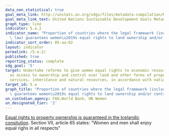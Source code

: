 ```yaml
---
data_non_statistical: true
goal_meta_link: http://unstats.un.org/sdgs/files/metadata-compilation/Metadata-Goal-5.pdf
goal_meta_link_text: United Nations Sustainable Development Goals Metadata (pdf 634kB)
graph_type: line
indicator: 5.a.2
indicator_name: "Proportion of countries where the legal framework (including customary\
  \ law) guarantees women\u2019s equal rights to land ownership and/or control"
indicator_sort_order: 05-aa-02
layout: indicator
permalink: /5-a-2/
published: true
reporting_status: complete
sdg_goal: '5'
target: Undertake reforms to give women equal rights to economic resources, as well
  as access to ownership and control over land and other forms of property, financial
  services, inheritance and natural resources, in accordance with national laws
target_id: 5.a
graph_title: "Proportion of countries where the legal framework (including customary law)\
  \ guarantees women\u2019s equal rights to land ownership and/or control"
un_custodian_agency: FAO,World Bank, UN Women
un_designated_tier: '2'
---
```


[Equal rights to property ownership is guaranteed in the Icelandic consitution](https://www.althingi.is/lagas/nuna/1944033.html). Section VII, article 65 states: "Women and men shall enjoy equal righs in all respects"
